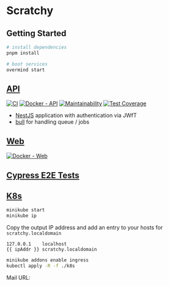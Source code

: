 # Scratchy

## Getting Started

```bash
# install dependencies
pnpm install

# boot services
overmind start
```

## [API](./api)

[![CI](https://github.com/jasonraimondi/scratchy/actions/workflows/unit_tests.yml/badge.svg)](https://github.com/jasonraimondi/scratchy/actions/workflows/unit_tests.yml)
[![Docker - API](https://github.com/jasonraimondi/scratchy/actions/workflows/docker_api.yml/badge.svg)](https://github.com/jasonraimondi/scratchy/actions/workflows/docker_api.yml)
[![Maintainability](https://api.codeclimate.com/v1/badges/575ba1fd1f6d3b678f06/maintainability)](https://codeclimate.com/github/jasonraimondi/scratchy/maintainability)
[![Test Coverage](https://api.codeclimate.com/v1/badges/575ba1fd1f6d3b678f06/test_coverage)](https://codeclimate.com/github/jasonraimondi/scratchy/test_coverage)

* [NestJS](https://www.npmjs.com/package/@nestjs/cli) application with authentication via JWfT
* [bull](https://www.npmjs.com/package/bull) for handling queue / jobs

## [Web](./web)

[![Docker - Web](https://github.com/jasonraimondi/scratchy/actions/workflows/docker_web.yml/badge.svg)](https://github.com/jasonraimondi/scratchy/actions/workflows/docker_web.yml)

## [Cypress E2E Tests](./cypress)

## [K8s](./k8s)

```bash
minikube start
minikube ip
```

Copy the output IP address and add an entry to your hosts for `scratchy.localdomain`

```
127.0.0.1    localhost
{{ ipAddr }} scratchy.localdomain
```

```bash
minikube addons enable ingress
kubectl apply -R -f ./k8s 
```

Mail URL: 